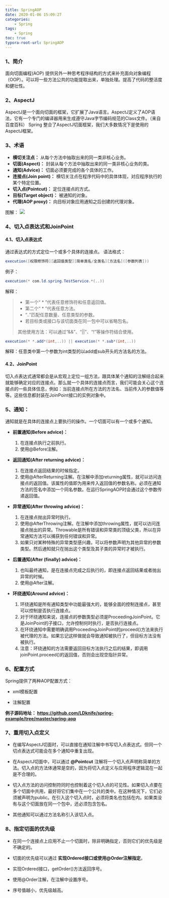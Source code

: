 ```yaml
---
title: SpringAOP
date: 2020-01-06 15:09:27
categories:
	- Spring
tags: 
	- Spring
toc: true
typora-root-url: SpringAOP
---
```




### 1、简介
面向切面编程(AOP) 提供另外一种思考程序结构的方式来补充面向对象编程（OOP）。可以将一些方法公共的功能提取出来，单独处理。提高了代码的整洁度和健壮性。



### 2、AspectJ

AspectJ是一个面向切面的框架，它扩展了Java语言。AspectJ定义了AOP语法，它有一个专门的编译器用来生成遵守Java字节编码规范的Class文件。（来自百度百科）
Spring 整合了AspectJ切面框架，我们大多数情况下是使用的AspectJ框架。



### 3、术语

* **横切关注点：** 从每个方法中抽取出来的同一类非核心业务。
* **切面(Aspect)：** 封装从每个方法中抽取出来的同一类非核心业务的类。
* **通知(Advice)：** 切面必须要完成的各个具体的工作。
* **连接点(Join point)：** 横切关注点在程序代码中的具体体现，对应程序执行的某个特定位置。
* **切入点(Pointcut)：** 定位连接点的方式。
* **目标(Target object)：** 被通知的对象。
* **代理(AOP proxy)：** 向目标对象应用通知之后创建的代理对象。

图解：
![](/1.png)



### 4、切入点表达式和JoinPoint

#### 4.1、切入点表达式
通过表达式的方式定位一个或多个具体的连接点。
语法格式：

```java
execution([权限修饰符][返回值类型][简单类名/全类名][方法名]([参数列表]))
```
例子：

```java
execution(* com.ld.spring.TestService.*(..))
```
解释：
>* 第一个“ * ”代表任意修饰符和任意返回值。
>* 第二个“ * ”代表任意方法。
>* “..”匹配任意数量、任意类型的参数。
>* 若目标类或接口与该切面类在同一包中可以省略包名。
>
>其他使用方法：可以通过“&&”、“||”、“!”等操作符结合使用。
```java
execution(* *.add*(int,..)) || execution(* *.sub*(int,..))
```
解释：任意类中第一个参数为int类型的以add或sub开头的方法名的方法。



#### 4.2、JoinPoint 

切入点表达式通常都会是从宏观上定位一组方法，跟具体某个通知的注解结合起来就能够确定对应的连接点。那么就一个具体的连接点而言，我们可能会关心这个连接点的一些具体信息，例如：当前连接点所在方法的方法名、当前传入的参数值等等。这些信息都封装在JoinPoint接口的实例对象中。



### 5、通知：

通知就是在具体的连接点上要执行的操作。一个切面可以有一个或多个通知。

* **前置通知(Before advice)：** 
     1. 在连接点执行之前执行。
     2. 使用@Before注解。

* **返回通知(After returning advice)：** 
    1. 在连接点返回结果的时候指定。
    2. 使用@AfterReturning注解。在注解中添加returning属性，就可以访问连接点的返回值。该属性的值即为用来传入返回值的参数名称。必须在通知方法的签名中添加一个同名参数。在运行SpringAOP时会通过这个参数传递返回值。

* **异常通知(After throwing advice)：**
    1. 在连接点抛出异常时执行。
    2. 使用@AfterThrowing注解。在注解中添加throwing属性，就可以访问连接点抛出的异常。Throwable是所有错误和异常类的顶级父类，所以在异常通知方法可以捕获到任何错误和异常。
    3. 如果只对某种特殊的异常类型感兴趣，可以将参数声明为其他异常的参数类型。然后通知就只在抛出这个类型及其子类的异常时才被执行。

* **后置通知(After (finally) advice)：** 
    1. 也叫最终通知，是在连接点完成之后执行的，即连接点返回结果或者抛出异常的时候。
    2. 使用@After注解。

* **环绕通知(Around advice)：**
    1. 环绕通知是所有通知类型中功能最强大的，能够全面的控制连接点，甚至可以控制是否执行连接点。
    2. 对于环绕通知来说，连接点的参数类型必须是ProceedingJoinPoint。它是JoinPoint的子接口，允许控制何时执行，是否执行连接点。
    3. 在环绕通知中需要明确调用ProceedingJoinPoint的proceed()方法来执行被代理的方法。如果忘记这样做就会导致通知被执行了，但目标方法没有被执行。
    4. 注意：环绕通知的方法需要返回目标方法执行之后的结果，即调用joinPoint.proceed()的返回值，否则会出现空指针异常。



### 6、配置方式

Spring提供了两种AOP配置方式：
* xml模板配置

* 注解配置

**例子源码地址：
https://github.com/LDknife/spring-example/tree/master/spring-aop**



### 7、重用切入点定义

* 在编写AspectJ切面时，可以直接在通知注解中书写切入点表达式。但同一个切点表达式可能会在多个通知中重复出现。

* 在AspectJ切面中，可以通过 **@Pointcut** 注解将一个切入点声明称简单的方法。切入点的方法体通常是空的，因为将切入点定义与应用程序逻辑混在一起是不合理的。

* 切入点方法的访问控制符同时也控制着这个切入点的可见性。如果切入点要在多个切面中共用，最好将它们集中在一个公共的类中。在这种情况下，它们必须被声明为public。在引入这个切入点时，必须将类名也包括在内。如果类没有与这个切面放在同一个包中，还必须包含包名。

* 其他通知可以通过方法名称引入该切入点。



### 8、指定切面的优先级

* 在同一个连接点上应用不止一个切面时，除非明确指定，否则它们的优先级是不确定的。

* 切面的优先级可以通过 **实现Ordered接口或使用@Order注解指定**。

* 实现Ordered接口，getOrder()方法返回序号。

* 使用@Order注解，在注解中设置序号。

* 序号值越小，优先级越高。
